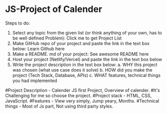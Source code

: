 # JS-Project of Calender
Steps to do:
1. Select any topic from the given list (or think anything of your own, has to be well defined Problem): Click me to get Project List
2. Make GitHub repo of your project and paste the link in the text box below: Learn Github here
3. Make a README. md of your project: See awesome README here
4. Host your project (Netlify/Vercel) and paste the link in the text box below
5. Write the project description in the text box below:
a. WHY this project was chosen (what use case does it solve)
b. HOW did you make the project (Tech Stack, Database, APIs)
c. WHAT features, technical things you had implemented


#Project Description - Calender JS first Project, Overview of calender.
#It's Challenging for me so choose the project.
#Project stack - HTML, CSS, JavaScript.
#Features - View very simply, Jump yeary, Months.
#Technical things - Most of Js part, Not using third party styles.

